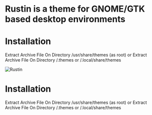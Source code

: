 # Rustin is a theme for GNOME/GTK based desktop environments

# Installation
 Extract Archive File On Directory /usr/share/themes (as root)
 or
 Extract Archive File On Directory /.themes or /.local/share/themes

![Rustin](https://user-images.githubusercontent.com/88061514/209483596-0956338b-5f49-4ed6-99ef-aab051871e0a.png)

# Installation
 Extract Archive File On Directory /usr/share/themes (as root)
 or
 Extract Archive File On Directory /.themes or /.local/share/themes
